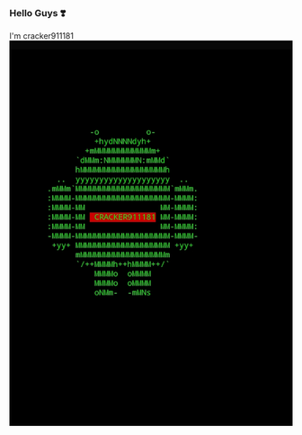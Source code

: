 ### Hello Guys ❣️
	
   I'm cracker911181
<img src="https://github.com/cracker911181/cracker911181/blob/2e6dce5cc73172771f1c1da2caf0cf5d34f61946/mylogo.png"/>
